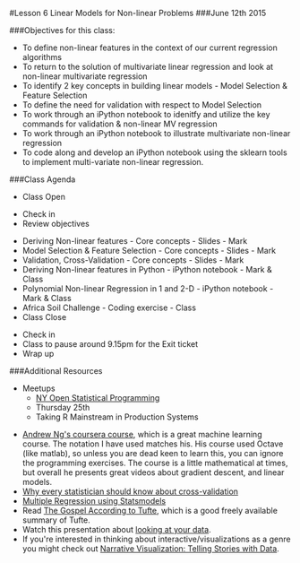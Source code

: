 #Lesson 6 Linear Models for Non-linear Problems
###June 12th 2015

###Objectives for this class:
 * To define non-linear features in the context of our current regression algorithms
 * To return to the solution of multivariate linear regression and look at non-linear multivariate regression
 * To identify 2 key concepts in building linear models - Model Selection & Feature Selection
 * To define the need for validation with respect to Model Selection
 * To work through an iPython notebook to idenitfy and utilize the key commands for validation & non-linear MV regression
 * To work through an iPython notebook to illustrate multivariate non-linear regression
 * To code along and develop an iPython notebook using the sklearn tools to implement multi-variate non-linear regression.
 
###Class Agenda
 - Class Open
  * Check in 
  * Review objectives
 - Deriving Non-linear features - Core concepts - Slides - Mark
 - Model Selection & Feature Selection - Core concepts - Slides - Mark
 - Validation, Cross-Validation - Core concepts - Slides - Mark
 - Deriving Non-linear features in Python - iPython notebook - Mark & Class
 - Polynomial Non-linear Regression in 1 and 2-D - iPython notebook - Mark & Class
 - Africa Soil Challenge - Coding exercise - Class
 - Class Close
  * Check in
  * Class to pause around 9.15pm for the Exit ticket
  * Wrap up

###Additional Resources
- Meetups
  * [NY Open Statistical Programming](http://www.meetup.com/nyhackr/events/223130503/?a=wc1d.2_gnl&gj=wc1d.2_e&rv=wc1d.2_e&_af=event&_af_eid=223130503)
   - Thursday 25th
   - Taking R Mainstream in Production Systems
* [Andrew Ng's coursera course](https://www.coursera.org/learn/machine-learning/home/info), which is a great machine learning course. The notation I have used matches his. His course used Octave (like matlab), so unless you are dead keen to learn this, you can ignore the programming exercises. The course is a little mathematical at times, but overall he presents great videos about gradient descent, and linear models.
* [Why every statistician should know about cross-validation](http://robjhyndman.com/hyndsight/crossvalidation/)
* [Multiple Regression using Statsmodels](http://www.datarobot.com/blog/multiple-regression-using-statsmodels/)
* Read [The Gospel According to Tufte](http://www-personal.umich.edu/~jpboyd/eng403_chap2_tuftegospel.pdf), which is a good freely available summary of Tufte.
* Watch this presentation about [looking at your data](http://www.youtube.com/watch?v=coNDCIMH8bk).
* If you're interested in thinking about interactive/visualizations as a genre you might check out [Narrative Visualization: Telling Stories with Data](http://vis.stanford.edu/files/2010-Narrative-InfoVis.pdf).
